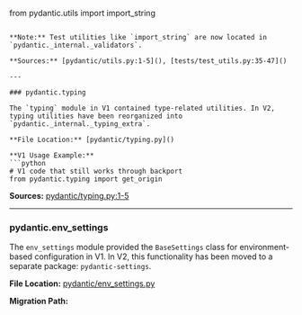 from pydantic.utils import import_string
```

**Note:** Test utilities like `import_string` are now located in `pydantic._internal._validators`.

**Sources:** [pydantic/utils.py:1-5](), [tests/test_utils.py:35-47]()

---

### pydantic.typing

The `typing` module in V1 contained type-related utilities. In V2, typing utilities have been reorganized into `pydantic._internal._typing_extra`.

**File Location:** [pydantic/typing.py]()

**V1 Usage Example:**
```python
# V1 code that still works through backport
from pydantic.typing import get_origin
```

**Sources:** [pydantic/typing.py:1-5]()

---

### pydantic.env_settings

The `env_settings` module provided the `BaseSettings` class for environment-based configuration in V1. In V2, this functionality has been moved to a separate package: `pydantic-settings`.

**File Location:** [pydantic/env_settings.py]()

**Migration Path:**
```python